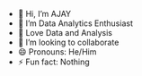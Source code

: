 - 👋 Hi, I’m AJAY
- 👀 I’m Data Analytics Enthusiast
- 🌱 Love Data and Analysis
- 💞️ I’m looking to collaborate 
- 😄 Pronouns: He/Him
- ⚡ Fun fact: Nothing

<!---
kpajay3570/kpajay3570 is a ✨ special ✨ repository because its `README.md` (this file) appears on your GitHub profile.
You can click the Preview link to take a look at your changes.
--->

